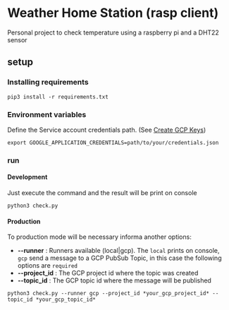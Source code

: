 # Weather Home Station (rasp client)

Personal project to check temperature using a raspberry pi and a DHT22 sensor

## setup  
### Installing requirements

``pip3 install -r requirements.txt``

### Environment variables

Define the Service account credentials path. (See [Create GCP Keys](https://cloud.google.com/iam/docs/keys-create-delete#iam-service-account-keys-create-console))

``export GOOGLE_APPLICATION_CREDENTIALS=path/to/your/credentials.json``

### run  
#### Development 

Just execute the command and the result will be print on console

``python3 check.py``

#### Production

To production mode will be necessary informa another options:

* **--runner** : Runners available (local|gcp). The `local` prints on console, `gcp` send a message to a GCP PubSub Topic, in this case the following options are `required`
* **--project_id** : The GCP project id where the topic was created
* **--topic_id** : The GCP topic id where the message will be published

``python3 check.py --runner gcp --project_id *your_gcp_project_id* --topic_id *your_gcp_topic_id*``